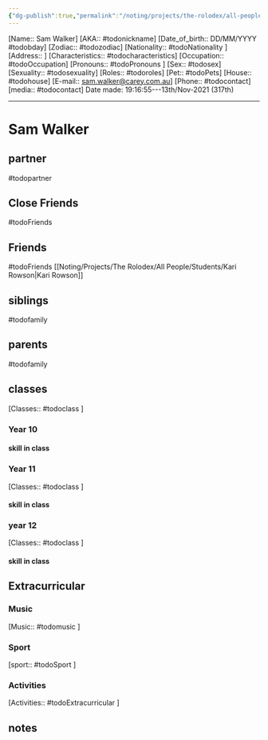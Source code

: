 ```yaml
---
{"dg-publish":true,"permalink":"/noting/projects/the-rolodex/all-people/students/sam-walker/","dgHomeLink":true,"dgPassFrontmatter":false}
---
```


[Name:: Sam Walker]
[AKA:: #todonickname]
[Date_of_birth:: DD/MM/YYYY #todobday] 
[Zodiac:: #todozodiac] 
[Nationality:: #todoNationality ]
[Address:: ]
[Characteristics::  #todocharacteristics]
[Occupation:: #todoOccupation]
[Pronouns:: #todoPronouns ]
[Sex:: #todosex]
[Sexuality:: #todosexuality]
[Roles:: #todoroles]
[Pet:: #todoPets]
[House:: #todohouse]
[E-mail:: <sam.walker@carey.com.au>]
[Phone:: #todocontact]
[media:: #todocontact]
Date made: 19:16:55---13th/Nov-2021 (317th) 

---
# Sam Walker
## partner
#todopartner
## Close Friends
#todoFriends
## Friends
#todoFriends
[[Noting/Projects/The Rolodex/All People/Students/Kari Rowson|Kari Rowson]]
## siblings
#todofamily
## parents
#todofamily
## classes
[Classes:: #todoclass ]
### Year 10
#### skill in class
### Year 11
[Classes:: #todoclass ]
#### skill in class
### year 12
[Classes:: #todoclass ]
#### skill in class
## Extracurricular
### Music
[Music:: #todomusic ]
### Sport
[sport:: #todoSport ]
### Activities
[Activities:: #todoExtracurricular ]
## notes
